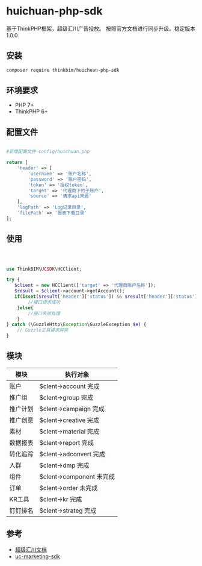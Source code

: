 # huichuan-php-sdk

基于ThinkPHP框架，超级汇川广告投放。
按照官方文档进行同步升级。稳定版本1.0.0

## 安装

```bash
composer require thinkbim/huichuan-php-sdk
```

## 环境要求
- PHP 7+
- ThinkPHP 6+


## 配置文件
```php

#新增配置文件 config/huichuan.php

return [
    'header' => [
        'username' => '账户名称',
        'password' => '账户密码',
        'token' => '授权token',
        'target' => '代理商下的子账户',
        'source' => '请求api来源'
    ],
    'logPath' => 'Log记录目录',
    'filePath' => '报表下载目录'
];
```

## 使用



```php



use ThinkBIM\UCSDK\HCClient;

try {
   $client = new HCClient(['target' => '代理商账户名称']);
   $result = $client->account->getAccount();
   if(isset($result['header']['status']) && $result['header']['status'] == 0) {
        //接口请求成功
    }else{
        //接口失败处理
    }
} catch (\GuzzleHttp\Exception\GuzzleException $e) {
    // Guzzle工具请求异常
}

```

## 模块

模块|执行对象
---|---
账户|$clent->account 完成
推广组|$clent->group 完成
推广计划|$clent->campaign 完成
推广创意|$clent->creative 完成
素材|$clent->material 完成
数据报表|$clent->report 完成
转化追踪|$clent->adconvert 完成
人群|$clent->dmp 完成
组件|$clent->component 未完成
订单|$clent->order 未完成
KR工具|$clent->kr 完成
钉钉排名|$clent->strateg 完成




## 参考

- [超级汇川文档](https://www.yuque.com/siyou-lmowq/sow7i0)
- [uc-marketing-sdk](https://github.com/CloudyCity/uc-marketing-sdk)
